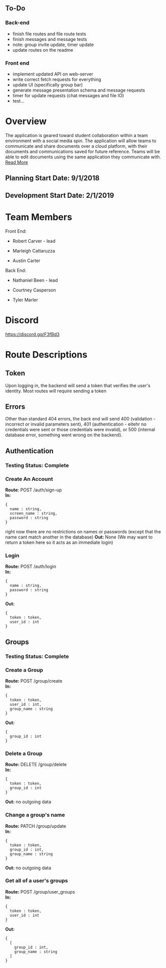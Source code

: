 ## To-Do
### Back-end
* finish file routes and file route tests
* finish messages and message tests 
* note: group invite update, timer update 
* update routes on the readme

### Front end
* implement updated API on web-server
* write correct fetch requests for everything
* update UI (specifically group bar)
* generate message presentation schema and message requests
* timer for update requests (chat messages and file IO)
* test... 

# Overview
The application is geared toward student collaboration within a team environment with a social media spin. The application will allow teams to communicate and share documents over a cloud platform, with their documents and communications saved for future reference. Teams will be able to edit documents using the same application they communicate with.  
[Read More](https://github.com/gbobo1997/VoltaireTest/blob/master/BACS487_ProjectReport_AcademicCollaborationApp.pdf)

## Planning Start Date: 9/1/2018
## Development Start Date: 2/1/2019

# Team Members
Front End:

- Robert Carver - lead

- Marleigh Cattaruzza

- Austin Carter
  
Back End: 

- Nathaniel Been - lead

- Courtney Casperson

- Tyler Marler

# Discord
https://discord.gg/F3fBd3

# Route Descriptions
## Token
Upon logging in, the backend will send a token that verifies the user's identity. Most routes will require sending a token
## Errors
Other than standard 404 errors, the back end will send 400 (validation - incorrect or invalid parameters sent), 401 (authentication - eitehr no credentials were sent or those credentials were invalid), or 500 (internal database error, something went wrong on the backend).

## Authentication
### Testing Status: Complete
### Create An Account
**Route**: POST /auth/sign-up \
**In:** 
```
{
  name : string,
  screen_name : string,
  password : string
}
```
right now there are no restrictions on names or passwords (except that the name cant match another in the database)
**Out:** None (We may want to return a token here so it acts as an immediate login)

### Login
**Route:** POST /auth/login \
**In:**
```
{
  name : string,
  password : string
}
```
**Out:**
```
{
  token : token,
  user_id : int
}
```
## Groups 
### Testing Status: Complete
### Create a Group
**Route:** POST /group/create \
**In:**
```
{
  token : token,
  user_id : int,
  group_name : string
}
```
**Out:**
```
{
  group_id : int
}
```

### Delete a Group
**Route:** DELETE /group/delete \
**In:**
```
{
  token : token,
  group_id : int
}
```
**Out:** no outgoing data

### Change a group's name
**Route:** PATCH /group/update \
**In:**
```
{
  token : token,
  group_id : int,
  group_name : string
}
```
**Out:** no outgoing data

### Get all of a user's groups
**Route:** POST /group/user_groups \
**In:**
```
{
  token : token,
  user_id : int
}
```
**Out:** 
```
{
  [
    group_id : int,
    group_name : string
  ]
}
```
